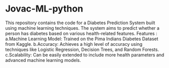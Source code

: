 # Jovac-ML-python
This repository contains the code for a Diabetes Prediction System built using machine learning techniques. 
The system aims to predict whether a person has diabetes based on various health-related features.
Features : 
 a.Machine Learning Model: Trained on the Pima Indians Diabetes Dataset from Kaggle.
 b.Accuracy: Achieves a high level of accuracy using techniques like Logistic Regression, Decision Trees, and Random Forests.
 c.Scalability: Can be easily extended to include more health parameters and advanced machine learning models.
